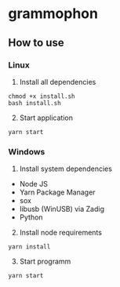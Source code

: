 # grammophon

## How to use

### Linux

1. Install all dependencies

```
chmod +x install.sh
bash install.sh
```

2. Start application

```
yarn start
```

### Windows

1. Install system dependencies
  - Node JS
  - Yarn Package Manager
  - sox
  - libusb (WinUSB) via Zadig
  - Python

2. Install node requirements
```
yarn install
```

3. Start programm
```
yarn start
```
